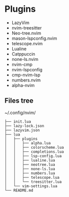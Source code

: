 # Plugins
- LazyVim
- nvim-treesitter
- Neo-tree.nvim
- mason-lspconfig.nvim
- telescope.nvim
- Lualine
- Catppuccin
- none-ls.nvim
- nvim-cmp
- nvim-lspconfig
- cmp-nvim-lsp
- numbers.nvim
- alpha-nvim
## Files tree 
~/.config/nvim/
```
├── init.lua
├── lazy-lock.json
├── lazyvim.json
├── lua
│   ├── plugins
│   │   ├── alpha.lua
│   │   ├── colorscheme.lua
│   │   ├── completions.lua
│   │   ├── lsp-config.lua
│   │   ├── lualine.lua
│   │   ├── neotree.lua
│   │   ├── none-ls.lua
│   │   ├── numbers.lua
│   │   ├── telescope.lua
│   │   └── treesitter.lua
│   └── vim-settings.lua
└── README.md
```
